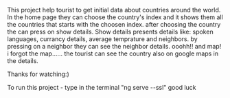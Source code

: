 This project help tourist to get initial data about countries around the world.
In the home page they can choose the country's index and it shows them all the countries that starts with the choosen index.
after choosing the country the can press on show details.
Show details presents details like: spoken languages, currancy details, average temprature and neighbors. by pressing on a neighbor they can see the neighbor details.
ooohh!! and map! i forgot the map...... the tourist can see the country also on google maps in the details.


Thanks for watching:)

To run this project - type in the terminal "ng serve --ssl"
good luck